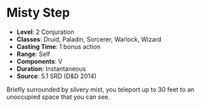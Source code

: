 # Misty Step

- **Level**: 2 Conjuration
- **Classes**: Druid, Paladin, Sorcerer, Warlock, Wizard
- **Casting Time**: 1 bonus action
- **Range**: Self
- **Components**: V
- **Duration**: Instantaneous
- **Source**: 5.1 SRD (D&D 2014)

Briefly surrounded by silvery mist, you teleport up to 30 feet to an unoccupied space that you can see.

